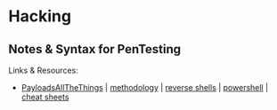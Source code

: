 # Hacking
Notes &amp; Syntax for PenTesting
----
Links & Resources:
- [PayloadsAllTheThings](https://github.com/swisskyrepo/PayloadsAllTheThings) | [methodology](https://github.com/swisskyrepo/PayloadsAllTheThings/tree/master/Methodology%20and%20Resources) | [reverse shells](https://github.com/swisskyrepo/PayloadsAllTheThings/blob/master/Methodology%20and%20Resources/Reverse%20Shell%20Cheatsheet.md) | [powershell](https://github.com/swisskyrepo/PayloadsAllTheThings/blob/master/Methodology%20and%20Resources/Reverse%20Shell%20Cheatsheet.md#powershell) | [cheat sheets](https://swisskyrepo.github.io/InternalAllTheThings/cheatsheets/hash-cracking/)
